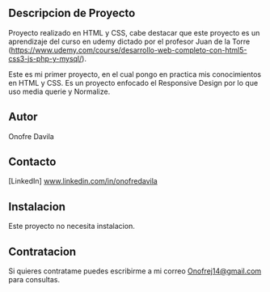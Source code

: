 ## Descripcion de Proyecto
Proyecto realizado en HTML y CSS, cabe destacar que este proyecto es un aprendizaje del curso en udemy dictado por el profesor Juan de la Torre (https://www.udemy.com/course/desarrollo-web-completo-con-html5-css3-js-php-y-mysql/).

Este es mi primer proyecto, en el cual pongo en practica mis conocimientos en HTML y CSS. Es un proyecto enfocado el Responsive Design por lo que uso media querie y Normalize.

## Autor
Onofre Davila

## Contacto
[LinkedIn] www.linkedin.com/in/onofredavila

## Instalacion
Este proyecto no necesita instalacion.

## Contratacion
Si quieres contratame puedes escribirme a mi correo Onofrej14@gmail.com para consultas.
